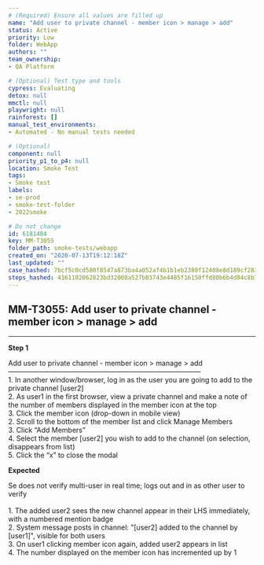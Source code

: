 ```yaml
---
# (Required) Ensure all values are filled up
name: "Add user to private channel - member icon > manage > add"
status: Active
priority: Low
folder: WebApp
authors: ""
team_ownership: 
- QA Platform

# (Optional) Test type and tools
cypress: Evaluating
detox: null
mmctl: null
playwright: null
rainforest: []
manual_test_environments: 
- Automated - No manual tests needed

# (Optional)
component: null
priority_p1_to_p4: null
location: Smoke Test
tags: 
- Smoke test
labels: 
- se-prod
- smoke-test-folder
- 2022smoke

# Do not change
id: 6181484
key: MM-T3055
folder_path: smoke-tests/webapp
created_on: "2020-07-13T19:12:18Z"
last_updated: ""
case_hashed: 7bcf5c0cd580f8547a873ba4a052af4b1b1eb2380f12408e8d189cf28349284ad9cf8e98188cd275393f4734ba56054f
steps_hashed: 4161102062823bd32008a527b03743e4485f16150ffd80b6b4d84c8b7a414ef8ee44a9b43d7cad6dac37c86312294ad8
---
```


## MM-T3055: Add user to private channel - member icon > manage > add

---

**Step 1**

Add user to private channel - member icon > manage > add\
————————————————————————————\
1\. In another window/browser, log in as the user you are going to add to the private channel \[user2]\
2\. As user1 in the first browser, view a private channel and make a note of the number of members displayed in the member icon at the top\
3\. Click the member icon (drop-down in mobile view)\
2\. Scroll to the bottom of the member list and click Manage Members\
3\. Click “Add Members”\
4\. Select the member \[user2] you wish to add to the channel (on selection, disappears from list)\
5\. Click the “x” to close the modal

**Expected**

Se does not verify multi-user in real time; logs out and in as other user to verify\
\
1\. The added user2 sees the new channel appear in their LHS immediately, with a numbered mention badge\
2\. System message posts in channel: "\[user2] added to the channel by \[user1]", visible for both users\
3\. On user1 clicking member icon again, added user2 appears in list\
4\. The number displayed on the member icon has incremented up by 1
